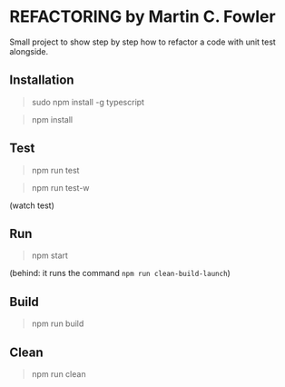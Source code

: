 # REFACTORING by Martin C. Fowler

Small project to show step by step how to refactor a code with unit test alongside.

## Installation
> sudo npm install -g typescript

> npm install

## Test
> npm run test

> npm run test-w

(watch test)

## Run
> npm start

(behind: it runs the command `npm run clean-build-launch`)

## Build
> npm run build

## Clean
> npm run clean
